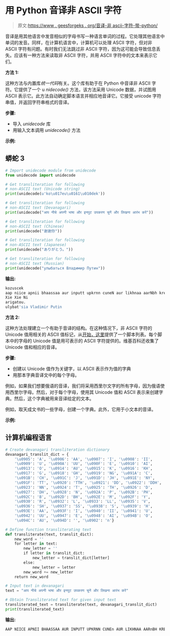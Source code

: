 # 用 Python 音译非 ASCII 字符

> 原文:[https://www . geesforgeks . org/音译-非 ascii-字符-带-python/](https://www.geeksforgeeks.org/transliterating-non-ascii-characters-with-python/)

音译是用其他语言中发音相似的字母书写一种语言单词的过程。它处理其他语言中单词的发音。同样，在计算机语言中，计算机可以处理 ASCII 字符，但对非 ASCII 字符有问题。有时我们无法跳过非 ASCII 字符，因为这可能会导致信息丢失。应该有一种方法来读取非 ASCII 字符，并用 ASCII 字符中的文本来表示它们。

**方法 1:**

这种方法与内置库*统一代码*有关。这个库有助于在 Python 中音译非 ASCII 字符。它提供了一个 u *nidecode()* 方法，该方法采用 Unicode 数据，并试图用 ASCII 表示它。此方法自动确定脚本语言并相应地音译它。它接受 unicode 字符串值，并返回字符串格式的音译。

**步骤:**

*   导入 *unidecode* 库
*   用输入文本调用 *unidecode()* 方法

**示例:**

## 蟒蛇 3

```py
# Import unidecode module from unidecode
from unidecode import unidecode

# Get transliteration for following
# non-ASCII text (Unicode string)
print(unidecode(u'ko\u017eu\u0161\u010dek'))

# Get transliteration for following
# non-ASCII text (Devanagari)
print(unidecode("आप नीचे अपनी भाषा और इनपुट उपकरण चुनें और लिखना आरंभ करें"))

# Get transliteration for following
# non-ASCII text (Chinese)
print(unidecode("谢谢你"))

# Get transliteration for following
# non-ASCII text (Japanese)
print(unidecode("ありがとう。"))

# Get transliteration for following
# non-ASCII text (Russian)
print(unidecode("улыбаться Владимир Путин"))
```

**输出:**

```py
kozuscek
aap niice apnii bhaassaa aur inputt upkrnn cuneN aur likhnaa aarNbh kreN
Xie Xie Ni
arigatou.
ulybat'sia Vladimir Putin
```

**方法 2:**

这种方法处理建立一个有助于音译的结构。在这种情况下，非 ASCII 字符的 Unicode 值用相关的 ASCII 值标记，从[开始，这里](https://www.unicode.org/charts/)提供了一个脚本列表。每个脚本中的字母的 Unicode 值是用可表示的 ASCII 字符提供的。维基百科还收集了 Unicode 值和相应的音译。

**步骤:**

*   创建以 Unicode 值作为关键字，以 ASCII 表示作为值的字典
*   用那本字典音译文中的每个字母。

例如，如果我们想要俄语的音译，我们将采用西里尔文字的所有字母，因为俄语使用西里尔字母。然后，对于每个字母，使用其 Unicode 值和 ASCII 表示来创建字典。然后，这个字典被用来音译给定的文本。

例如，取天成文书的一些字母，创建一个字典。此外，它用于小文本的音译。

**示例:**

## 计算机编程语言

```py
# Create devanagari transliteration dictionary
devanagari_translit_dict = {
    '\u0905': 'A', '\u0906': 'AA', '\u0907': 'I', '\u0908': 'II',
    '\u0909': 'U', '\u090A': 'UU', '\u090F': 'E', '\u0910': 'AI',
    '\u0913': 'O', '\u0914': 'AU', '\u0915': 'K', '\u0916': 'KH',
    '\u0917': 'G', '\u0918': 'GH', '\u0919': 'NG', '\u091A': 'C',
    '\u091B': 'CH', '\u091C': 'J', '\u091D': 'JH', '\u091E': 'NY',
    '\u091F': 'TT', '\u0920': 'TTH', '\u0921': 'DD', '\u0922': 'DDH',
    '\u0923': 'NN', '\u0924': 'T', '\u0925': 'TH', '\u0926': 'D',
    '\u0927': 'DH', '\u0928': 'N', '\u092A': 'P', '\u092B': 'PH',
    '\u092C': 'B', '\u092D': 'BH', '\u092E': 'M', '\u092F': 'Y',
    '\u0930': 'R', '\u0932': 'L', '\u0933': 'LL', '\u0935': 'V',
    '\u0936': 'SH', '\u0937': 'SS', '\u0938': 'S', '\u0939': 'H',
    '\u093E': 'AA', '\u093F': 'I', '\u0940': 'II', '\u0941': 'U',
    '\u0942': 'UU', '\u0947': 'E', '\u0948': 'AI', '\u094B': 'O',
    '\u094C': 'AU', '\u094D': '', '\u0902': 'n'}

# Define function transliterating text
def transliterate(text, translit_dict):
    new_word = ''
    for letter in text:
        new_letter = ''
        if letter in translit_dict:
            new_letter = translit_dict[letter]
        else:
            new_letter = letter
        new_word += new_letter
    return new_word

# Input text in devanagari
text = "आप नीचे अपनी भाषा और इनपुट उपकरण चुनें और लिखना आरंभ करें"

# Obtain Transliterated text for given input text
transliterated_text = transliterate(text, devanagari_translit_dict)
print(transliterated_text)
```

**输出:**

```py
AAP NIICE APNII BHAASSAA AUR INPUTT UPKRNN CUNEn AUR LIKHNAA AARnBH KREn
```